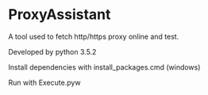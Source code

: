 # ProxyAssistant
A tool used to fetch http/https proxy online and test.

Developed by python 3.5.2

Install dependencies with install_packages.cmd (windows)

Run with Execute.pyw
